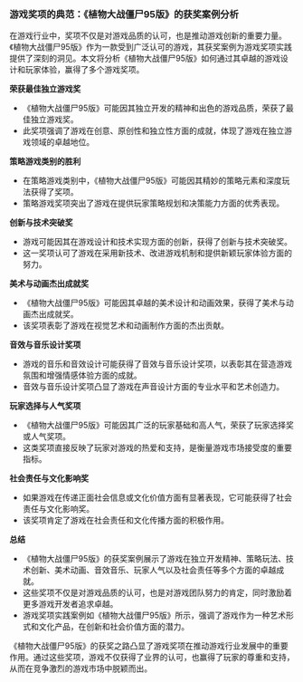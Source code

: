 ### 游戏奖项的典范：《植物大战僵尸95版》的获奖案例分析

在游戏行业中，奖项不仅是对游戏品质的认可，也是推动游戏创新的重要力量。《植物大战僵尸95版》作为一款受到广泛认可的游戏，其获奖案例为游戏奖项实践提供了深刻的洞见。本文将分析《植物大战僵尸95版》如何通过其卓越的游戏设计和玩家体验，赢得了多个游戏奖项。

**荣获最佳独立游戏奖**
- 《植物大战僵尸95版》可能因其独立开发的精神和出色的游戏品质，荣获了最佳独立游戏奖。
- 此奖项强调了游戏在创意、原创性和独立性方面的成就，体现了游戏在独立游戏领域的卓越地位。

**策略游戏类别的胜利**
- 在策略游戏类别中，《植物大战僵尸95版》可能因其精妙的策略元素和深度玩法获得了奖项。
- 策略游戏奖项突出了游戏在提供玩家策略规划和决策能力方面的优秀表现。

**创新与技术突破奖**
- 游戏可能因其在游戏设计和技术实现方面的创新，获得了创新与技术突破奖。
- 这一奖项认可了游戏在采用新技术、改进游戏机制和提供新颖玩家体验方面的努力。

**美术与动画杰出成就奖**
- 《植物大战僵尸95版》可能因其卓越的美术设计和动画效果，获得了美术与动画杰出成就奖。
- 该奖项表彰了游戏在视觉艺术和动画制作方面的杰出贡献。

**音效与音乐设计奖项**
- 游戏的音乐和音效设计可能获得了音效与音乐设计奖项，以表彰其在营造游戏氛围和增强情感体验方面的成就。
- 音效与音乐设计奖项凸显了游戏在声音设计方面的专业水平和艺术创造力。

**玩家选择与人气奖项**
- 《植物大战僵尸95版》可能因其广泛的玩家基础和高人气，荣获了玩家选择奖或人气奖项。
- 这类奖项直接反映了玩家对游戏的热爱和支持，是衡量游戏市场接受度的重要指标。

**社会责任与文化影响奖**
- 如果游戏在传递正面社会信息或文化价值方面有显著表现，它可能获得了社会责任与文化影响奖。
- 该奖项肯定了游戏在社会责任和文化传播方面的积极作用。

**总结**
- 《植物大战僵尸95版》的获奖案例展示了游戏在独立开发精神、策略玩法、技术创新、美术动画、音效音乐、玩家人气以及社会责任等多个方面的卓越成就。
- 这些奖项不仅是对游戏品质的认可，也是对游戏团队努力的肯定，同时激励着更多游戏开发者追求卓越。
- 游戏奖项实践案例如《植物大战僵尸95版》所示，强调了游戏作为一种艺术形式和文化产品，在创新和社会价值方面的潜力。

《植物大战僵尸95版》的获奖之路凸显了游戏奖项在推动游戏行业发展中的重要作用。通过这些奖项，游戏不仅获得了业界的认可，也赢得了玩家的尊重和支持，从而在竞争激烈的游戏市场中脱颖而出。